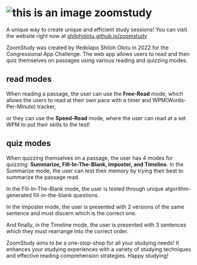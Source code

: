 # ![this is an image](https://shiloholotu.github.io/zoomstudy/res/logo/logo_favicon.png)  zoomstudy
A unique way to create unique and efficient study sessions!
You can visit the website right now at [shiloholotu.github.io/zoomstudy](https://shiloholotu.github.io/zoomstudy)

ZoomStudy was created by Ifedolapo Shiloh Olotu in 2022 for the Congressional App Challenge.
The web app allows users to read and then quiz themselves on passages using various reading and quizzing modes.

## read modes
When reading a passage, the user can use the **Free-Read** mode, which allows the users to read at their own pace with a timer and WPM(Words-Per-Minute) tracker,

or they can use the **Speed-Read** mode, where the user can read at a set WPM to put their skills to the test!

## quiz modes
When quizzing themselves on a passage, the user has 4 modes for quizzing: **Summarize, Fill-In-The-Blank, Imposter, and Timeline**.
In the Summarize mode, the user can test their memory by trying their best to summarize the passage read.

In the Fill-In-The-Blank mode, the user is tested through unique algorithm-generated fill-in-the-blank questions.

In the Imposter mode, the user is presented with 2 versions of the same sentence and must discern which is the correct one.

And finally, in the Timeline mode, the user is presented with 3 sentences which they must rearrange into the correct order.

ZoomStudy aims to be a one-stop-shop for all your studying needs! It enhances your studying experiences with a variety of studying techniques and effective reading comprehension strategies. Happy studying!
